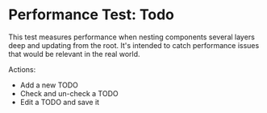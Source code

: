 # Performance Test: Todo

This test measures performance when nesting components several layers deep and updating from the root. It's intended to catch performance issues that would be relevant in the real world.

Actions:

- Add a new TODO
- Check and un-check a TODO
- Edit a TODO and save it
